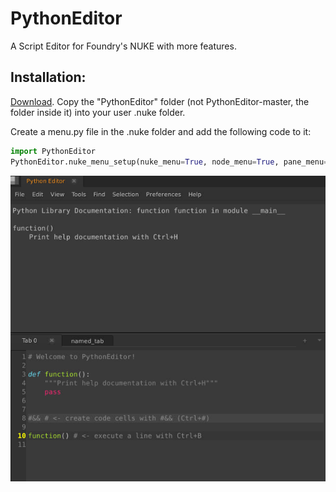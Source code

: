 # PythonEditor
A Script Editor for Foundry's NUKE with more features.

## Installation:
[Download](https://github.com/plasmax/PythonEditor/archive/master.zip).
Copy the "PythonEditor" folder (not PythonEditor-master, the folder inside it) into your user .nuke folder.

Create a menu.py file in the .nuke folder and add the following code to it:

```python
import PythonEditor
PythonEditor.nuke_menu_setup(nuke_menu=True, node_menu=True, pane_menu=True)
```

![Screenshot](/media/Screenshot.png)
